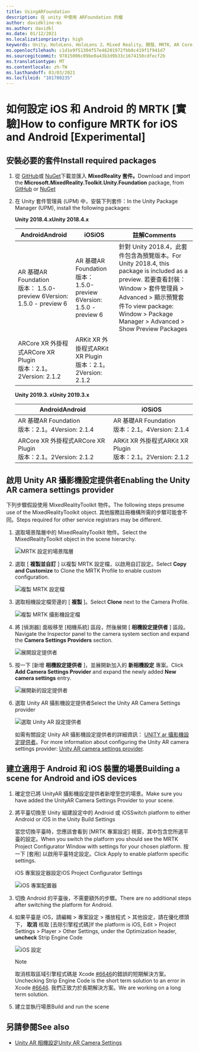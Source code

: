 ```yaml
---
title: UsingARFoundation
description: 在 unity 中使用 ARFoundation 的檔
author: davidkline-ms
ms.author: davidkl
ms.date: 01/12/2021
ms.localizationpriority: high
keywords: Unity、HoloLens、HoloLens 2、Mixed Reality、開發、MRTK、AR Core、AR 套件
ms.openlocfilehash: c1d1e9f51304f57e46201972fbb0c419f1f941d7
ms.sourcegitcommit: 97815006c09be0a43b3d9b33c1674150cdfecf2b
ms.translationtype: MT
ms.contentlocale: zh-TW
ms.lasthandoff: 03/03/2021
ms.locfileid: "101780235"
---
```

# <a name="how-to-configure-mrtk-for-ios-and-android-experimental"></a><span data-ttu-id="e0798-104">如何設定 iOS 和 Android 的 MRTK [實驗]</span><span class="sxs-lookup"><span data-stu-id="e0798-104">How to configure MRTK for iOS and Android [Experimental]</span></span>

## <a name="install-required-packages"></a><span data-ttu-id="e0798-105">安裝必要的套件</span><span class="sxs-lookup"><span data-stu-id="e0798-105">Install required packages</span></span>

1. <span data-ttu-id="e0798-106">從 [GitHub](https://github.com/microsoft/MixedRealityToolkit-Unity/releases/tag/v2.3.0)或 [NuGet](../../reference-docs/MRTKNuGetPackage.md)下載並匯入 **MixedReality 套件。**</span><span class="sxs-lookup"><span data-stu-id="e0798-106">Download and import the **Microsoft.MixedReality.Toolkit.Unity.Foundation** package, from [GitHub](https://github.com/microsoft/MixedRealityToolkit-Unity/releases/tag/v2.3.0) or [NuGet](../../reference-docs/MRTKNuGetPackage.md)</span></span>

1. <span data-ttu-id="e0798-107">在 Unity 套件管理員 (UPM) 中，安裝下列套件：</span><span class="sxs-lookup"><span data-stu-id="e0798-107">In the Unity Package Manager (UPM), install the following packages:</span></span>

    <span data-ttu-id="e0798-108">**Unity 2018.4.x**</span><span class="sxs-lookup"><span data-stu-id="e0798-108">**Unity 2018.4.x**</span></span>

    | <span data-ttu-id="e0798-109">**Android**</span><span class="sxs-lookup"><span data-stu-id="e0798-109">**Android**</span></span> | <span data-ttu-id="e0798-110">**iOS**</span><span class="sxs-lookup"><span data-stu-id="e0798-110">**iOS**</span></span> | <span data-ttu-id="e0798-111">註解</span><span class="sxs-lookup"><span data-stu-id="e0798-111">Comments</span></span> |
    | --- | --- | --- |
    | <span data-ttu-id="e0798-112">AR 基礎</span><span class="sxs-lookup"><span data-stu-id="e0798-112">AR Foundation</span></span>  <br/> <span data-ttu-id="e0798-113">版本： 1.5.0-preview 6</span><span class="sxs-lookup"><span data-stu-id="e0798-113">Version: 1.5.0 - preview 6</span></span> | <span data-ttu-id="e0798-114">AR 基礎</span><span class="sxs-lookup"><span data-stu-id="e0798-114">AR Foundation</span></span>  <br/> <span data-ttu-id="e0798-115">版本： 1.5.0-preview 6</span><span class="sxs-lookup"><span data-stu-id="e0798-115">Version: 1.5.0 - preview 6</span></span> | <span data-ttu-id="e0798-116">針對 Unity 2018.4，此套件包含為預覽版本。</span><span class="sxs-lookup"><span data-stu-id="e0798-116">For Unity 2018.4, this package is included as a preview.</span></span> <span data-ttu-id="e0798-117">若要查看封裝： Window > 套件管理員 > Advanced > 顯示預覽套件</span><span class="sxs-lookup"><span data-stu-id="e0798-117">To view package: Window > Package Manager > Advanced > Show Preview Packages</span></span>|
    | <span data-ttu-id="e0798-118">ARCore XR 外掛程式</span><span class="sxs-lookup"><span data-stu-id="e0798-118">ARCore XR Plugin</span></span> <br/> <span data-ttu-id="e0798-119">版本：2.1。2</span><span class="sxs-lookup"><span data-stu-id="e0798-119">Version: 2.1.2</span></span> | <span data-ttu-id="e0798-120">ARKit XR 外掛程式</span><span class="sxs-lookup"><span data-stu-id="e0798-120">ARKit XR Plugin</span></span> <br/> <span data-ttu-id="e0798-121">版本：2.1。2</span><span class="sxs-lookup"><span data-stu-id="e0798-121">Version: 2.1.2</span></span> | |

    <span data-ttu-id="e0798-122">**Unity 2019.3. x**</span><span class="sxs-lookup"><span data-stu-id="e0798-122">**Unity 2019.3.x**</span></span>

    | <span data-ttu-id="e0798-123">**Android**</span><span class="sxs-lookup"><span data-stu-id="e0798-123">**Android**</span></span> | <span data-ttu-id="e0798-124">**iOS**</span><span class="sxs-lookup"><span data-stu-id="e0798-124">**iOS**</span></span> |
    | --- | --- |
    | <span data-ttu-id="e0798-125">AR 基礎</span><span class="sxs-lookup"><span data-stu-id="e0798-125">AR Foundation</span></span>  <br/> <span data-ttu-id="e0798-126">版本：2.1。4</span><span class="sxs-lookup"><span data-stu-id="e0798-126">Version: 2.1.4</span></span> |  <span data-ttu-id="e0798-127">AR 基礎</span><span class="sxs-lookup"><span data-stu-id="e0798-127">AR Foundation</span></span>  <br/> <span data-ttu-id="e0798-128">版本：2.1。4</span><span class="sxs-lookup"><span data-stu-id="e0798-128">Version: 2.1.4</span></span> |
    | <span data-ttu-id="e0798-129">ARCore XR 外掛程式</span><span class="sxs-lookup"><span data-stu-id="e0798-129">ARCore XR Plugin</span></span> <br/> <span data-ttu-id="e0798-130">版本：2.1。2</span><span class="sxs-lookup"><span data-stu-id="e0798-130">Version: 2.1.2</span></span> | <span data-ttu-id="e0798-131">ARKit XR 外掛程式</span><span class="sxs-lookup"><span data-stu-id="e0798-131">ARKit XR Plugin</span></span> <br/> <span data-ttu-id="e0798-132">版本：2.1。2</span><span class="sxs-lookup"><span data-stu-id="e0798-132">Version: 2.1.2</span></span> |

## <a name="enabling-the-unity-ar-camera-settings-provider"></a><span data-ttu-id="e0798-133">啟用 Unity AR 攝影機設定提供者</span><span class="sxs-lookup"><span data-stu-id="e0798-133">Enabling the Unity AR camera settings provider</span></span>

<span data-ttu-id="e0798-134">下列步驟假設使用 MixedRealityToolkit 物件。</span><span class="sxs-lookup"><span data-stu-id="e0798-134">The following steps presume use of the MixedRealityToolkit object.</span></span> <span data-ttu-id="e0798-135">其他服務註冊機構所需的步驟可能會不同。</span><span class="sxs-lookup"><span data-stu-id="e0798-135">Steps required for other service registrars may be different.</span></span>

1. <span data-ttu-id="e0798-136">選取場景階層中的 MixedRealityToolkit 物件。</span><span class="sxs-lookup"><span data-stu-id="e0798-136">Select the MixedRealityToolkit object in the scene hierarchy.</span></span>

    ![MRTK 設定的場景階層](../Images/MRTK_ConfiguredHierarchy.png)

1. <span data-ttu-id="e0798-138">選取 [ **複製並自訂** ] 以複製 MRTK 設定檔，以啟用自訂設定。</span><span class="sxs-lookup"><span data-stu-id="e0798-138">Select **Copy and Customize** to Clone the MRTK Profile to enable custom configuration.</span></span>

    ![複製 MRTK 設定檔](../Images/CameraSystem/CloneProfileARFoundation.png)

1. <span data-ttu-id="e0798-140">選取相機設定檔旁邊的 [ **複製** ]。</span><span class="sxs-lookup"><span data-stu-id="e0798-140">Select **Clone** next to the Camera Profile.</span></span>

    ![複製 MRTK 攝影機設定檔](../Images/CameraSystem/CloneCameraProfileARFoundation.png)

1. <span data-ttu-id="e0798-142">將 [偵測器] 面板移至 [相機系統] 區段，然後展開 [ **相機設定提供者** ] 區段。</span><span class="sxs-lookup"><span data-stu-id="e0798-142">Navigate the Inspector panel to the camera system section and expand the **Camera Settings Providers** section.</span></span>

    ![展開設定提供者](../Images/CameraSystem/ExpandProviders.png)

1. <span data-ttu-id="e0798-144">按一下 [新增 **相機設定提供者** ]，並展開新加入的 **新相機設定** 專案。</span><span class="sxs-lookup"><span data-stu-id="e0798-144">Click **Add Camera Settings Provider** and expand the newly added **New camera settings** entry.</span></span>

    ![展開新的設定提供者](../Images/CameraSystem/ExpandNewProvider.png)

1. <span data-ttu-id="e0798-146">選取 Unity AR 攝影機設定提供者</span><span class="sxs-lookup"><span data-stu-id="e0798-146">Select the Unity AR Camera Settings provider</span></span>

    ![選取 Unity AR 設定提供者](../Images/CameraSystem/SelectUnityArSettings.png)

    <span data-ttu-id="e0798-148">如需有關設定 Unity AR 攝影機設定提供者的詳細資訊： [UNITY ar 攝影機設定提供者](../CameraSystem/UnityArCameraSettings.md)。</span><span class="sxs-lookup"><span data-stu-id="e0798-148">For more information about configuring the Unity AR camera settings provider: [Unity AR camera settings provider](../CameraSystem/UnityArCameraSettings.md).</span></span>

## <a name="building-a-scene-for-android-and-ios-devices"></a><span data-ttu-id="e0798-149">建立適用于 Android 和 iOS 裝置的場景</span><span class="sxs-lookup"><span data-stu-id="e0798-149">Building a scene for Android and iOS devices</span></span>

1. <span data-ttu-id="e0798-150">確定您已將 UnityAR 攝影機設定提供者新增至您的場景。</span><span class="sxs-lookup"><span data-stu-id="e0798-150">Make sure you have added the UnityAR Camera Settings Provider to your scene.</span></span>

1. <span data-ttu-id="e0798-151">將平臺切換至 Unity 組建設定中的 Android 或 iOS</span><span class="sxs-lookup"><span data-stu-id="e0798-151">Switch platform to either Android or iOS in the Unity Build Settings</span></span>

    <span data-ttu-id="e0798-152">當您切換平臺時，您應該會看到 [MRTK 專案設定] 視窗，其中包含您所選平臺的設定。</span><span class="sxs-lookup"><span data-stu-id="e0798-152">When you switch the platform you should see the MRTK Project Configurator Window with settings for your chosen platform.</span></span>  <span data-ttu-id="e0798-153">按一下 [套用] 以啟用平臺特定設定。</span><span class="sxs-lookup"><span data-stu-id="e0798-153">Click Apply to enable platform specific settings.</span></span>

    <span data-ttu-id="e0798-154">iOS 專案設定器設定</span><span class="sxs-lookup"><span data-stu-id="e0798-154">iOS Project Configurator Settings</span></span>

    ![iOS 專案配置器](../Images/CameraSystem/MRTKProjectConfigurator.png)

1. <span data-ttu-id="e0798-156">切換 Android 的平臺後，不需要額外的步驟。</span><span class="sxs-lookup"><span data-stu-id="e0798-156">There are no additional steps after switching the platform for Android.</span></span>

1. <span data-ttu-id="e0798-157">如果平臺是 iOS，請編輯 > 專案設定 > 播放程式 > 其他設定，請在優化標頭下， **取消** 核取 [去除引擎程式碼]</span><span class="sxs-lookup"><span data-stu-id="e0798-157">If the platform is iOS, Edit > Project Settings > Player > Other Settings, under the Optimization header, **uncheck** Strip Engine Code</span></span>

    ![iOS 設定](../Images/CameraSystem/UncheckStripEngineCodeiOS.png)

    > [!NOTE]
    > <span data-ttu-id="e0798-159">取消核取區域引擎程式碼是 Xcode [#6646](https://github.com/microsoft/MixedRealityToolkit-Unity/issues/6646)的錯誤的短期解決方案。</span><span class="sxs-lookup"><span data-stu-id="e0798-159">Unchecking Strip Engine Code is the short term solution to an error in Xcode [#6646](https://github.com/microsoft/MixedRealityToolkit-Unity/issues/6646).</span></span>  <span data-ttu-id="e0798-160">我們正致力於長期解決方案。</span><span class="sxs-lookup"><span data-stu-id="e0798-160">We are working on a long term solution.</span></span>

1. <span data-ttu-id="e0798-161">建立並執行場景</span><span class="sxs-lookup"><span data-stu-id="e0798-161">Build and run the scene</span></span>

## <a name="see-also"></a><span data-ttu-id="e0798-162">另請參閱</span><span class="sxs-lookup"><span data-stu-id="e0798-162">See also</span></span>

- [<span data-ttu-id="e0798-163">Unity AR 相機設定</span><span class="sxs-lookup"><span data-stu-id="e0798-163">Unity AR Camera Settings</span></span>](../CameraSystem/UnityArCameraSettings.md)
